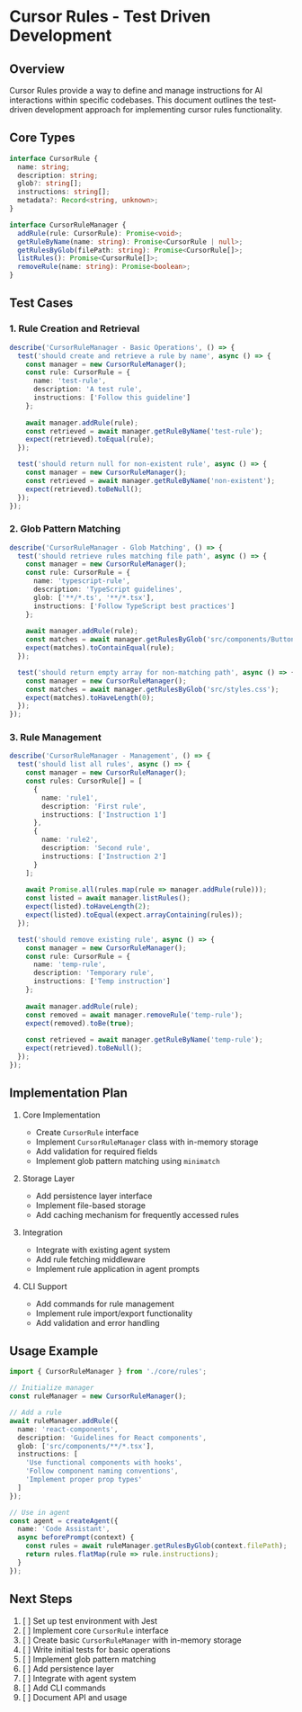 # Cursor Rules - Test Driven Development

## Overview
Cursor Rules provide a way to define and manage instructions for AI interactions within specific codebases. This document outlines the test-driven development approach for implementing cursor rules functionality.

## Core Types

```typescript
interface CursorRule {
  name: string;
  description: string;
  glob?: string[];
  instructions: string[];
  metadata?: Record<string, unknown>;
}

interface CursorRuleManager {
  addRule(rule: CursorRule): Promise<void>;
  getRuleByName(name: string): Promise<CursorRule | null>;
  getRulesByGlob(filePath: string): Promise<CursorRule[]>;
  listRules(): Promise<CursorRule[]>;
  removeRule(name: string): Promise<boolean>;
}
```

## Test Cases

### 1. Rule Creation and Retrieval
```typescript
describe('CursorRuleManager - Basic Operations', () => {
  test('should create and retrieve a rule by name', async () => {
    const manager = new CursorRuleManager();
    const rule: CursorRule = {
      name: 'test-rule',
      description: 'A test rule',
      instructions: ['Follow this guideline']
    };
    
    await manager.addRule(rule);
    const retrieved = await manager.getRuleByName('test-rule');
    expect(retrieved).toEqual(rule);
  });

  test('should return null for non-existent rule', async () => {
    const manager = new CursorRuleManager();
    const retrieved = await manager.getRuleByName('non-existent');
    expect(retrieved).toBeNull();
  });
});
```

### 2. Glob Pattern Matching
```typescript
describe('CursorRuleManager - Glob Matching', () => {
  test('should retrieve rules matching file path', async () => {
    const manager = new CursorRuleManager();
    const rule: CursorRule = {
      name: 'typescript-rule',
      description: 'TypeScript guidelines',
      glob: ['**/*.ts', '**/*.tsx'],
      instructions: ['Follow TypeScript best practices']
    };
    
    await manager.addRule(rule);
    const matches = await manager.getRulesByGlob('src/components/Button.tsx');
    expect(matches).toContainEqual(rule);
  });

  test('should return empty array for non-matching path', async () => {
    const manager = new CursorRuleManager();
    const matches = await manager.getRulesByGlob('src/styles.css');
    expect(matches).toHaveLength(0);
  });
});
```

### 3. Rule Management
```typescript
describe('CursorRuleManager - Management', () => {
  test('should list all rules', async () => {
    const manager = new CursorRuleManager();
    const rules: CursorRule[] = [
      {
        name: 'rule1',
        description: 'First rule',
        instructions: ['Instruction 1']
      },
      {
        name: 'rule2',
        description: 'Second rule',
        instructions: ['Instruction 2']
      }
    ];
    
    await Promise.all(rules.map(rule => manager.addRule(rule)));
    const listed = await manager.listRules();
    expect(listed).toHaveLength(2);
    expect(listed).toEqual(expect.arrayContaining(rules));
  });

  test('should remove existing rule', async () => {
    const manager = new CursorRuleManager();
    const rule: CursorRule = {
      name: 'temp-rule',
      description: 'Temporary rule',
      instructions: ['Temp instruction']
    };
    
    await manager.addRule(rule);
    const removed = await manager.removeRule('temp-rule');
    expect(removed).toBe(true);
    
    const retrieved = await manager.getRuleByName('temp-rule');
    expect(retrieved).toBeNull();
  });
});
```

## Implementation Plan

1. Core Implementation
   - Create `CursorRule` interface
   - Implement `CursorRuleManager` class with in-memory storage
   - Add validation for required fields
   - Implement glob pattern matching using `minimatch`

2. Storage Layer
   - Add persistence layer interface
   - Implement file-based storage
   - Add caching mechanism for frequently accessed rules

3. Integration
   - Integrate with existing agent system
   - Add rule fetching middleware
   - Implement rule application in agent prompts

4. CLI Support
   - Add commands for rule management
   - Implement rule import/export functionality
   - Add validation and error handling

## Usage Example

```typescript
import { CursorRuleManager } from './core/rules';

// Initialize manager
const ruleManager = new CursorRuleManager();

// Add a rule
await ruleManager.addRule({
  name: 'react-components',
  description: 'Guidelines for React components',
  glob: ['src/components/**/*.tsx'],
  instructions: [
    'Use functional components with hooks',
    'Follow component naming conventions',
    'Implement proper prop types'
  ]
});

// Use in agent
const agent = createAgent({
  name: 'Code Assistant',
  async beforePrompt(context) {
    const rules = await ruleManager.getRulesByGlob(context.filePath);
    return rules.flatMap(rule => rule.instructions);
  }
});
```

## Next Steps

1. [ ] Set up test environment with Jest
2. [ ] Implement core `CursorRule` interface
3. [ ] Create basic `CursorRuleManager` with in-memory storage
4. [ ] Write initial tests for basic operations
5. [ ] Implement glob pattern matching
6. [ ] Add persistence layer
7. [ ] Integrate with agent system
8. [ ] Add CLI commands
9. [ ] Document API and usage 